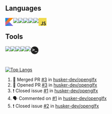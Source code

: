 

## Languages

<img align="left" height="25" src="https://raw.githubusercontent.com/github/explore/80688e429a7d4ef2fca1e82350fe8e3517d3494d/topics/kotlin/kotlin.png">
<img align="left" height="25" src="https://cdn.icon-icons.com/icons2/2108/PNG/512/java_icon_130901.png">
<img align="left" height="25" src="https://seeklogo.com//images/C/c-sharp-c-logo-02F17714BA-seeklogo.com.png">
<img align="left" height="25" src="https://upload.wikimedia.org/wikipedia/commons/1/18/ISO_C%2B%2B_Logo.svg">
<img align="left" height="25" src="https://upload.wikimedia.org/wikipedia/commons/c/c3/Python-logo-notext.svg">
<img align="left" height="25" src="https://image.flaticon.com/icons/png/512/732/732212.png">
<img align="left" height="25" src="https://raw.githubusercontent.com/github/explore/80688e429a7d4ef2fca1e82350fe8e3517d3494d/topics/javascript/javascript.png">

<br />


## Tools

<img align="left" height="25" src="https://upload.wikimedia.org/wikipedia/commons/9/9c/IntelliJ_IDEA_Icon.svg">
<img align="left" height="25" src="https://cdn.worldvectorlogo.com/logos/clion-1.svg">
<img align="left" height="25" src="https://www.pngfind.com/pngs/b/642-6424738_rider-png.png">
<img align="left" height="25" src="https://upload.wikimedia.org/wikipedia/commons/1/1d/PyCharm_Icon.svg">
<img align="left" height="25" src="https://upload.wikimedia.org/wikipedia/commons/5/59/Visual_Studio_Icon_2019.svg">
<img align="left" height="25" src="https://raw.githubusercontent.com/github/explore/80688e429a7d4ef2fca1e82350fe8e3517d3494d/topics/terminal/terminal.png">

<br />
<br />
<br />
  
[![Top Langs](https://github-readme-stats.vercel.app/api/top-langs/?username=husker-dev&hide=ruby&layout=compact&theme=dark&bg_color=0D1117&border_color=30363D)](https://github.com/husker-dev)
  
<!--START_SECTION:activity-->
1. 🎉 Merged PR [#3](https://github.com/husker-dev/openglfx/pull/3) in [husker-dev/openglfx](https://github.com/husker-dev/openglfx)
2. 💪 Opened PR [#3](https://github.com/husker-dev/openglfx/pull/3) in [husker-dev/openglfx](https://github.com/husker-dev/openglfx)
3. ❗️ Closed issue [#1](https://github.com/husker-dev/openglfx/issues/1) in [husker-dev/openglfx](https://github.com/husker-dev/openglfx)
4. 🗣 Commented on [#1](https://github.com/husker-dev/openglfx/issues/1) in [husker-dev/openglfx](https://github.com/husker-dev/openglfx)
5. ❗️ Closed issue [#2](https://github.com/husker-dev/openglfx/issues/2) in [husker-dev/openglfx](https://github.com/husker-dev/openglfx)
<!--END_SECTION:activity-->
